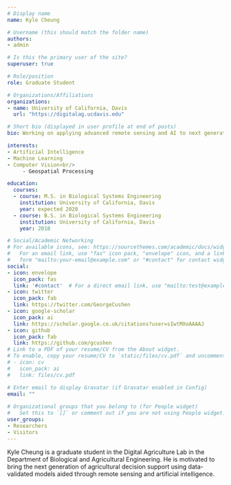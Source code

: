 ```yaml
---
# Display name
name: Kyle Cheung

# Username (this should match the folder name)
authors:
- admin

# Is this the primary user of the site?
superuser: true

# Role/position
role: Graduate Student

# Organizations/Affiliations
organizations:
- name: University of California, Davis
  url: "https://digitalag.ucdavis.edu"

# Short bio (displayed in user profile at end of posts)
bio: Working on applying advanced remote sensing and AI to next generation of agricultural decisions.

interests:
- Artificial Intelligence
- Machine Learning
- Computer Vision<br/>
     - Geospatial Processing

education:
  courses:
  - course: M.S. in Biological Systems Engineering
    institution: University of California, Davis
    year: expected 2020
  - course: B.S. in Biological Systems Engineering
    institution: University of California, Davis
    year: 2018

# Social/Academic Networking
# For available icons, see: https://sourcethemes.com/academic/docs/widgets/#icons
#   For an email link, use "fas" icon pack, "envelope" icon, and a link in the
#   form "mailto:your-email@example.com" or "#contact" for contact widget.
social:
- icon: envelope
  icon_pack: fas
  link: '#contact'  # For a direct email link, use "mailto:test@example.org".
- icon: twitter
  icon_pack: fab
  link: https://twitter.com/GeorgeCushen
- icon: google-scholar
  icon_pack: ai
  link: https://scholar.google.co.uk/citations?user=sIwtMXoAAAAJ
- icon: github
  icon_pack: fab
  link: https://github.com/gcushen
# Link to a PDF of your resume/CV from the About widget.
# To enable, copy your resume/CV to `static/files/cv.pdf` and uncomment the lines below.  
# - icon: cv
#   icon_pack: ai
#   link: files/cv.pdf

# Enter email to display Gravatar (if Gravatar enabled in Config)
email: ""
  
# Organizational groups that you belong to (for People widget)
#   Set this to `[]` or comment out if you are not using People widget.  
user_groups:
- Researchers
- Visitors
---
```


Kyle Cheung is a graduate student in the Digital Agriculture Lab in the Department of Biological and Agricultural Engineering. He is motivated to bring the next generation of agricultural decision support using data-validated models aided through remote sensing and artificial intelligence.
